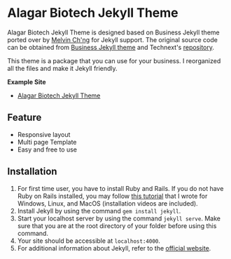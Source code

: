 # Alagar Biotech Jekyll Theme

Alagar Biotech Jekyll Theme is designed based on Business Jekyll theme ported over by [Melvin Ch'ng](http://melvinchng.github.io) for Jekyll support. The original source code can be obtained from [Business Jekyll theme](http://melvinchng.github.io) and Technext's [repository](https://github.com/technext/office).

This theme is a package that you can use for your business. I reorganized all the files and make it Jekyll friendly.

**Example Site**
- [Alagar Biotech Jekyll Theme]([https://business-jekyll-theme.github.io](https://muthubioinfo.github.io/alagarbio-theme/))

## Feature
- Responsive layout
- Multi page Template
- Easy and free to use

## Installation
1. For first time user, you have to install Ruby and Rails. If you do not have Ruby on Rails installed, you may follow [this tutorial](http://melvinchng.github.io/rails/RubyOnRailsInstallation.html) that I wrote for Windows, Linux, and MacOS (installation videos are included).
2. Install Jekyll by using the command `gem install jekyll`.
3. Start your localhost server by using the command `jekyll serve`. Make sure that you are at the root directory of your folder before using this command.
4. Your site should be accessible at `localhost:4000`.
5. For additional information about Jekyll, refer to the [official website](http://jekyllrb.com/). 

